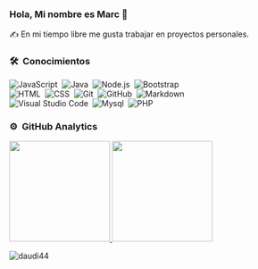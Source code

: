 ### Hola, Mi nombre es Marc 👋
✍️ En mi tiempo libre me gusta trabajar en proyectos personales.


### 🛠 &nbsp;Conocimientos

![JavaScript](https://img.shields.io/badge/-JavaScript-05122A?style=flat&logo=javascript)&nbsp;
![Java](https://img.shields.io/badge/-Java-05122A?style=flat&logo=Java&logoColor=FFA518)&nbsp;
![Node.js](https://img.shields.io/badge/-Node.js-05122A?style=flat&logo=node.js)&nbsp;
![Bootstrap](https://img.shields.io/badge/-Bootstrap-05122A?style=flat&logo=bootstrap&logoColor=563D7C)\
![HTML](https://img.shields.io/badge/-HTML-05122A?style=flat&logo=HTML5)&nbsp;
![CSS](https://img.shields.io/badge/-CSS-05122A?style=flat&logo=CSS3&logoColor=1572B6)&nbsp;
![Git](https://img.shields.io/badge/-Git-05122A?style=flat&logo=git)&nbsp;
![GitHub](https://img.shields.io/badge/-GitHub-05122A?style=flat&logo=github)&nbsp;
![Markdown](https://img.shields.io/badge/-Markdown-05122A?style=flat&logo=markdown)\
![Visual Studio Code](https://img.shields.io/badge/-Visual%20Studio%20Code-05122A?style=flat&logo=visual-studio-code&logoColor=007ACC)&nbsp;
![Mysql](https://img.shields.io/badge/MySQL-%2300f.svg?style=flat&llogo=mysql&logoColor=white)&nbsp;
![PHP](https://img.shields.io/badge/PHP-%23777BB4.svg?logo=php&logoColor=white)



### ⚙️ &nbsp;GitHub Analytics

<p align="flex">
<a href="https://github.com/daudi44">
  <img height="180em" src="https://github-readme-stats-eight-theta.vercel.app/api?username=daudi44&show_icons=true&theme=algolia&include_all_commits=true&count_private=true"/>
  <img height="180em" src="https://github-readme-stats-eight-theta.vercel.app/api/top-langs/?username=daudi44&layout=compact&langs_count=8&theme=algolia"/>
</a>
  <p align="flex"><img src="https://github-readme-streak-stats.herokuapp.com/?user=daudi44&theme=algolia" alt="daudi44"/></p>
</p>

